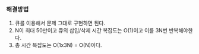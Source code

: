 ### 해결방법
1. 큐를 이용해서 문제 그대로 구현하면 된다.
2. N이 최대 50만이고 큐의 삽입/삭제 시간 복잡도는 O(1)이고 이를 3N번 반복해야한다.
3. 총 시간 복잡도는 O(1x3N) = O(N)이다.